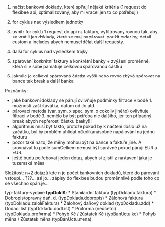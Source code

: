 
1. načíst bankovní doklady, které splňují nějaká kritéria (1 request do flexibee
   api, optimalizovaný, aby mi vracel jen to co potřebuji)

2. for cyklus nad výsledkem jednotky

3. uvnitr for cyklu 1 request do api na faktury, vyfiltrovany rovnou tak, aby se
   vrátili jen doklady, které se mají napárovat. použít order by, detail custom 
   a includes abych nemusel dělat další requesty.

4. další for cyklus nad výsledkem trojky

5. spárování konkrétní faktury a konkrétní banky + zvýšení proměnné, která si v 
   sobě pamatuje celkovou spárovanou částku

6. jakmile je celková spárovaná částka vyšší nebo rovna zbývá spárovat na bance 
   tak break a další banka

Poznámky:
- jaké bankovní doklady se párují ovlivňuje podmínky filtrace v bodě 1. možnosti
  zaškrtávátka, datum od do atd.
- párovací metoda (var. sym. x spec. sym. x cokoliv jiného) ovlivňuje filtraci v
  bodě 3. nemělo by být potřeba nic dalšího, jen ten případný break abych 
  nepřerostl částku banky!!!
- algoritmus musí být takto, protože pokud by k načtení došlo už na začátku, byl 
  by problém uhlídat několikanásobné napárování na jednu fakturu
- pozor také na to, že měny mohou být na bance a faktuře jiné. A srovnávat to 
  podle sumCelkem nemusí být správné pokud páruji EUR a EUR.
- ještě budu potřebovat jeden dotaz, abych si zjistil z nastavení jaká je 
  tuzemská měna

Složitost:
n+2 dotazů kde n je počet bankovních dokladů, které do párování vstoupí... ???...
asi jo... zápisy do flexibee budou proměnnlivé podle toho co se všechno spáruje...


 typ-faktury-vydane **typDoklK**:
    *  Standardní faktura (typDokladu.faktura)
    *  Dobropis/opravný daň. d. (typDokladu.dobropis)
    *  Zálohová faktura (typDokladu.zalohFaktura)
    *  Zálohový daňový doklad (typDokladu.zdd)
    *  Dodací list (typDokladu.dodList)
    *  Proforma (neúčetní) (typDokladu.proforma)
    *  Pohyb Kč / Zůstatek Kč (typBanUctu.kc)
    *  Pohyb měna / Zůstatek měna (typBanUctu.mena)
